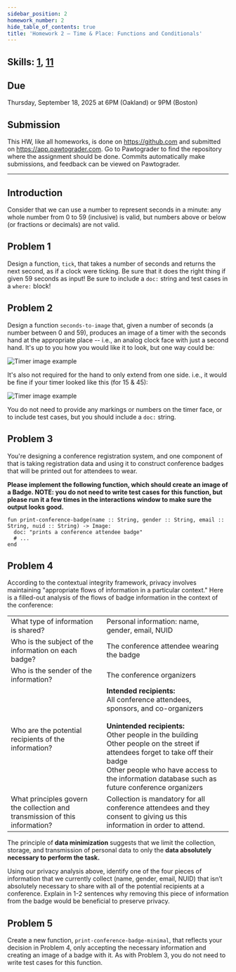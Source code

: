 ```yaml
---
sidebar_position: 2
homework_number: 2
hide_table_of_contents: true
title: 'Homework 2 — Time & Place: Functions and Conditionals'
---
```


## Skills: [1](</skills/#(1)>), [11](</skills/#(11)>)

## Due

Thursday, September 18, 2025 at 6PM (Oakland) or 9PM (Boston)

## Submission

This HW, like all homeworks, is done on https://github.com and submitted on https://app.pawtograder.com. Go to Pawtograder to find the repository where the assignment should be done. Commits automatically make submissions, and feedback can be viewed on Pawtograder.

______________________________________________________________________

## Introduction

Consider that we can use a number to represent seconds in a minute: any whole number from 0 to 59 (inclusive) is valid, but numbers above or below (or fractions or decimals) are not valid.

## Problem 1

Design a function, `tick`, that takes a number of seconds and returns the next second, as if a clock were ticking. Be sure that it does the right thing if given 59 seconds as input! Be sure to include a `doc:` string and test cases in a `where:` block!

## Problem 2

Design a function `seconds-to-image` that, given a number of seconds (a number between 0 and 59), produces an image of a timer with the seconds hand at the appropriate place -- i.e., an analog clock face with just a second hand. It's up to you how you would like it to look, but one way could be:

![Timer image example](/img/hw2-tick.png)

It's also not required for the hand to only extend from one side. i.e., it would be fine if your timer looked like this (for 15 & 45):

![Timer image example](/img/hw2-tick-alt.png)

You do not need to provide any markings or numbers on the timer face, or to include test cases, but you should include a `doc:` string.

## Problem 3

You're designing a conference registration system, and one component of that is taking registration data and using it to construct conference badges that will be printed out for attendees to wear.

**Please implement the following function, which should create an image of a Badge. NOTE: you do not need to write test cases for this function, but please run it a few times in the interactions window to make sure the output looks good.**

```pyret
fun print-conference-badge(name :: String, gender :: String, email :: String, nuid :: String) -> Image:
  doc: "prints a conference attendee badge"
  # ...
end
```

## Problem 4

According to the contextual integrity framework, privacy involves maintaining "appropriate flows of information in a particular context." Here is a filled-out analysis of the flows of badge information in the context of the conference:

|  |  |
| -- | -- |
| What type of information is shared? | Personal information: name, gender, email, NUID |
| Who is the subject of the information on each badge? | The conference attendee wearing the badge |
| Who is the sender of the information? | The conference organizers |
| Who are the potential recipients of the information? | **Intended recipients:**<br/>All conference attendees, sponsors, and co-organizers<br/><br/>**Unintended recipients:**<br/>Other people in the building<br/>Other people on the street if attendees forget to take off their badge<br/>Other people who have access to the information database such as future conference organizers |
| What principles govern the collection and transmission of this information? | Collection is mandatory for all conference attendees and they consent to giving us this information in order to attend. |

The principle of **data minimization** suggests that we limit the collection, storage, and transmission of personal data to only the **data absolutely necessary to perform the task.**

Using our privacy analysis above, identify one of the four pieces of information that we currently collect (name, gender, email, NUID) that isn’t absolutely necessary to share with all of the potential recipients at a conference. Explain in 1-2 sentences why removing this piece of information from the badge would be beneficial to preserve privacy.

## Problem 5

Create a new function, `print-conference-badge-minimal`, that reflects your decision in Problem 4, only accepting the necessary information and creating an image of a badge with it. As with Problem 3, you do not need to write test cases for this function.
